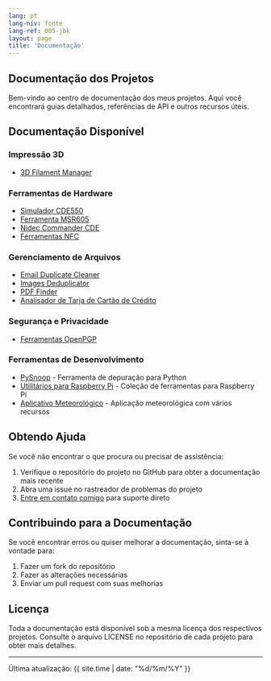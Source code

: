 ```yaml
---
lang: pt
lang-niv: fonte
lang-ref: 005-jbk
layout: page
title: 'Documentação'
---
```


## Documentação dos Projetos

Bem-vindo ao centro de documentação dos meus projetos. Aqui você encontrará guias detalhados, referências de API e outros recursos úteis.

## Documentação Disponível

### Impressão 3D

- [3D Filament Manager](docs/3D_Filament_Manager/)

### Ferramentas de Hardware

- [Simulador CDE550](docs/CDE550-sim/)
- [Ferramenta MSR605](docs/MSR605/)
- [Nidec Commander CDE](docs/Nidec_CommanderCDE/)
- [Ferramentas NFC](docs/NFC/)

### Gerenciamento de Arquivos

- [Email Duplicate Cleaner](docs/EmailDuplicateCleaner/)
- [Images Deduplicator](docs/Images-Deduplicator/)
- [PDF Finder](docs/PDF_Finder/)
- [Analisador de Tarja de Cartão de Crédito](docs/card_parser/)

### Segurança e Privacidade

- [Ferramentas OpenPGP](docs/OpenPGP/)

### Ferramentas de Desenvolvimento

- [PySnoop](docs/PySnoop/) - Ferramenta de depuração para Python
- [Utilitários para Raspberry Pi](docs/raspy_utility/) - Coleção de ferramentas para Raspberry Pi
- [Aplicativo Meteorológico](docs/weather/) - Aplicação meteorológica com vários recursos

## Obtendo Ajuda

Se você não encontrar o que procura ou precisar de assistência:

1. Verifique o repositório do projeto no GitHub para obter a documentação mais recente
2. Abra uma issue no rastreador de problemas do projeto
3. [Entre em contato comigo](contact/) para suporte direto

## Contribuindo para a Documentação

Se você encontrar erros ou quiser melhorar a documentação, sinta-se à vontade para:

1. Fazer um fork do repositório
2. Fazer as alterações necessárias
3. Enviar um pull request com suas melhorias

## Licença

Toda a documentação está disponível sob a mesma licença dos respectivos projetos. Consulte o arquivo LICENSE no repositório de cada projeto para obter mais detalhes.

---

Última atualização: {{ site.time | date: "%d/%m/%Y" }}
